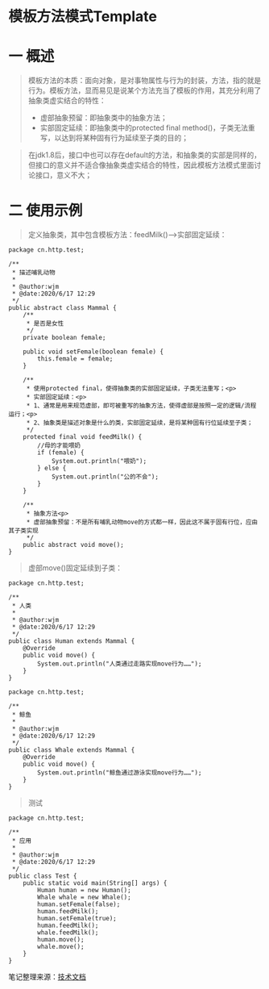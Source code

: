 # 模板方法模式Template
# 一 概述
>模板方法的本质：面向对象，是对事物属性与行为的封装，方法，指的就是行为。模板方法，显而易见是说某个方法充当了模板的作用，其充分利用了抽象类虚实结合的特性：
>* 虚部抽象预留：即抽象类中的抽象方法；
>* 实部固定延续：即抽象类中的protected final method()，子类无法重写，以达到将某种固有行为延续至子类的目的；

>在jdk1.8后，接口中也可以存在default的方法，和抽象类的实部是同样的，但接口的意义并不适合像抽象类虚实结合的特性，因此模板方法模式里面讨论接口，意义不大；

# 二 使用示例
>定义抽象类，其中包含模板方法：feedMilk()-->实部固定延续：
```
package cn.http.test;

/**
 * 描述哺乳动物
 *
 * @author:wjm
 * @date:2020/6/17 12:29
 */
public abstract class Mammal {
    /**
     * 是否是女性
     */
    private boolean female;

    public void setFemale(boolean female) {
        this.female = female;
    }

    /**
     * 使用protected final，使得抽象类的实部固定延续，子类无法重写；<p>
     * 实部固定延续：<p>
     * 1、通常是用来规范虚部，即可被重写的抽象方法，使得虚部是按照一定的逻辑/流程运行；<p>
     * 2、抽象类是描述对象是什么的类，实部固定延续，是将某种固有行位延续至子类；
     */
    protected final void feedMilk() {
        //母的才能喂奶
        if (female) {
            System.out.println("喂奶");
        } else {
            System.out.println("公的不会");
        }
    }

    /**
     * 抽象方法<p>
     * 虚部抽象预留：不是所有哺乳动物move的方式都一样，因此这不属于固有行位，应由其子类实现
     */
    public abstract void move();
}
```
>虚部move()固定延续到子类：
```
package cn.http.test;

/**
 * 人类
 *
 * @author:wjm
 * @date:2020/6/17 12:29
 */
public class Human extends Mammal {
    @Override
    public void move() {
        System.out.println("人类通过走路实现move行为……");
    }
}
```
```
package cn.http.test;

/**
 * 鲸鱼
 *
 * @author:wjm
 * @date:2020/6/17 12:29
 */
public class Whale extends Mammal {
    @Override
    public void move() {
        System.out.println("鲸鱼通过游泳实现move行为……");
    }
}
```
>测试
```
package cn.http.test;

/**
 * 应用
 *
 * @author:wjm
 * @date:2020/6/17 12:29
 */
public class Test {
    public static void main(String[] args) {
        Human human = new Human();
        Whale whale = new Whale();
        human.setFemale(false);
        human.feedMilk();
        human.setFemale(true);
        human.feedMilk();
        whale.feedMilk();
        human.move();
        whale.move();
    }
}
```

笔记整理来源：[技术文档](https://mp.weixin.qq.com/s/iRnihhHtvx1JYcI1hrd9vg)